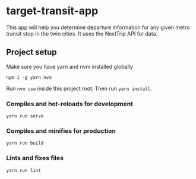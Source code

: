 # target-transit-app
This app will help you determine departure information 
for any given metro transit stop in the twin cities.
It uses the NextTrip API for data.

## Project setup
Make sure you have yarn and nvm installed globally
```
npm i -g yarn nvm
```
Run `nvm use` inside this project root.
Then run `yarn install`.

### Compiles and hot-reloads for development
```
yarn run serve
```

### Compiles and minifies for production
```
yarn run build
```

### Lints and fixes files
```
yarn run lint
```
